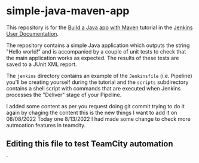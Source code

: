 # simple-java-maven-app

This repository is for the
[Build a Java app with Maven](https://jenkins.io/doc/tutorials/build-a-java-app-with-maven/)
tutorial in the [Jenkins User Documentation](https://jenkins.io/doc/).

The repository contains a simple Java application which outputs the string
"Hello world!" and is accompanied by a couple of unit tests to check that the
main application works as expected. The results of these tests are saved to a
JUnit XML report.

The `jenkins` directory contains an example of the `Jenkinsfile` (i.e. Pipeline)
you'll be creating yourself during the tutorial and the `scripts` subdirectory
contains a shell script with commands that are executed when Jenkins processes
the "Deliver" stage of your Pipeline.

I added some content as per you request
doing git commit
trying to do it again by chaging the content
this is the new things I want to add it on 08/08/2022
Today one 8/13/2022 I had made some change to check more autmoation features in teamcity.
## Editing this file to test TeamCity automation
`
